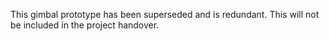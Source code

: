 This gimbal prototype has been superseded and is redundant. This will not be included in the project handover.
